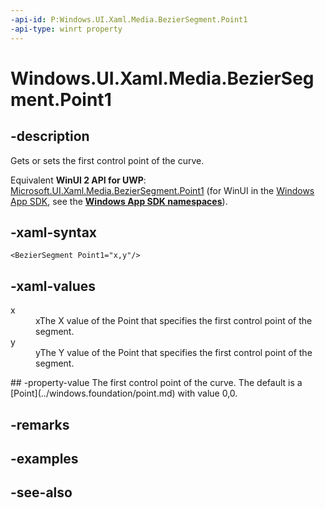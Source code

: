 ```yaml
---
-api-id: P:Windows.UI.Xaml.Media.BezierSegment.Point1
-api-type: winrt property
---
```


<!-- Property syntax
public Windows.Foundation.Point Point1 { get;  set; }
-->

# Windows.UI.Xaml.Media.BezierSegment.Point1

## -description
Gets or sets the first control point of the curve.

Equivalent **WinUI 2 API for UWP**: [Microsoft.UI.Xaml.Media.BezierSegment.Point1](/windows/winui/api/microsoft.ui.xaml.media.beziersegment.point1) (for WinUI in the [Windows App SDK](/windows/apps/windows-app-sdk/), see the **[Windows App SDK namespaces](/windows/windows-app-sdk/api/winrt/)**).

## -xaml-syntax
```xaml
<BezierSegment Point1="x,y"/>
```


## -xaml-values
<dl><dt>x</dt><dd>xThe X value of the Point that specifies the first control point of the segment.</dd>
<dt>y</dt><dd>yThe Y value of the Point that specifies the first control point of the segment.</dd>
</dl>
## -property-value
The first control point of the curve. The default is a [Point](../windows.foundation/point.md) with value 0,0.

## -remarks

## -examples

## -see-also
